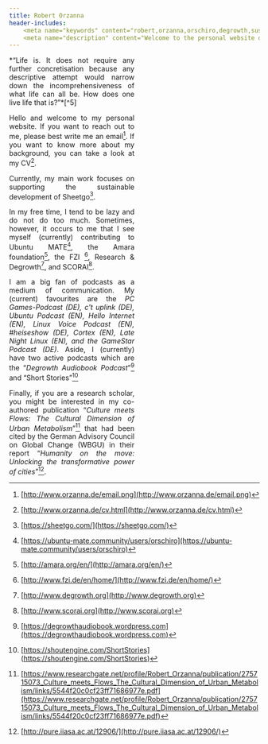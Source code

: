 ```yaml
---
title: Robert Orzanna
header-includes:
    <meta name="keywords" content="robert,orzanna,orschiro,degrowth,sustainable consumption,minimalism,postwachstum,linux,ubuntu,open-source" />
    <meta name="description" content="Welcome to the personal website of Robert Orzanna." />
---
```


<div style="width: 50%; text-align: justify;">
*“Life is.
It does not require any further concretisation because any descriptive attempt would narrow down the incomprehensiveness of what life can all be.
How does one live life that is?” *[^5]

Hello and welcome to my personal website. If you want to reach out to me, please best write me an email[^email]. If you want to know more about my background, you can take a look at my CV[^CV].

Currently, my main work focuses on supporting the sustainable development of Sheetgo[^1].

In my free time, I tend to be lazy and do not do too much. Sometimes, however, it occurs to me that I see myself (currently) contributing to Ubuntu MATE[^MATE], the Amara foundation[^3], the FZI [^4], Research & Degrowth[^degrowth], and SCORAI[^scorai].

I am a big fan of podcasts as a medium of communication. My (current) favourites are the *PC Games-Podcast (DE), c't uplink (DE), Ubuntu Podcast (EN), Hello Internet (EN), Linux Voice Podcast (EN), #heiseshow (DE), Cortex (EN), Late Night Linux (EN), and the GameStar Podcast (DE)*. Aside, I (currently) have two active podcasts which are the “*Degrowth Audiobook Podcast*”[^DegrowthAudiobook] and “Short Stories”[^ShortStories]

Finally, if you are a research scholar, you might be interested in my co-authored publication “*Culture meets Flows: The Cultural Dimension of
Urban Metabolism*”[^CulturemeetsFlows] that had been cited by the German Advisory Council on
Global Change (WBGU) in their report “*Humanity on the move: Unlocking the transformative power of cities*”[^Humanityonthemove].
</div>

  [^email]: [http://www.orzanna.de/email.png](http://www.orzanna.de/email.png)
  [^degrowth]: [http://www.degrowth.org](http://www.degrowth.org)
  [^scorai]: [http://www.scorai.org](http://www.scorai.org)
  [^CV]: [http://www.orzanna.de/cv.html](http://www.orzanna.de/cv.html)
  [^podcast]: You can download my subscriptions in a portable .opml format at [https://player.fm/orschiro/subs.opml](https://player.fm/orschiro/subs.opml).
  [^DegrowthAudiobook]: [https://degrowthaudiobook.wordpress.com](https://degrowthaudiobook.wordpress.com)
  [^CulturemeetsFlows]: [https://www.researchgate.net/profile/Robert_Orzanna/publication/275715073_Culture_meets_Flows_The_Cultural_Dimension_of_Urban_Metabolism/links/5544f20c0cf23ff71686977e.pdf](https://www.researchgate.net/profile/Robert_Orzanna/publication/275715073_Culture_meets_Flows_The_Cultural_Dimension_of_Urban_Metabolism/links/5544f20c0cf23ff71686977e.pdf)
  [^Humanityonthemove]: [http://pure.iiasa.ac.at/12906/](http://pure.iiasa.ac.at/12906/)


[^1]: [https://sheetgo.com/](https://sheetgo.com/)


[^2]: [https://github.com/orschiro](https://github.com/orschiro)


[^3]: [http://amara.org/en/](http://amara.org/en/)


[^4]: [http://www.fzi.de/en/home/](http://www.fzi.de/en/home/)

[^tech]: [http://www.orzanna.de/humane-technology.html](http://www.orzanna.de/humane-technology.html)


[^5]: [https://medium.com/orschiro/life-7091c41a9566#.2waqlqylq](https://medium.com/orschiro/life-7091c41a9566#.2waqlqylq)


[^MATE]: [https://ubuntu-mate.community/users/orschiro](https://ubuntu-mate.community/users/orschiro)


[^ShortStories]: [https://shoutengine.com/ShortStories] (https://shoutengine.com/ShortStories)
